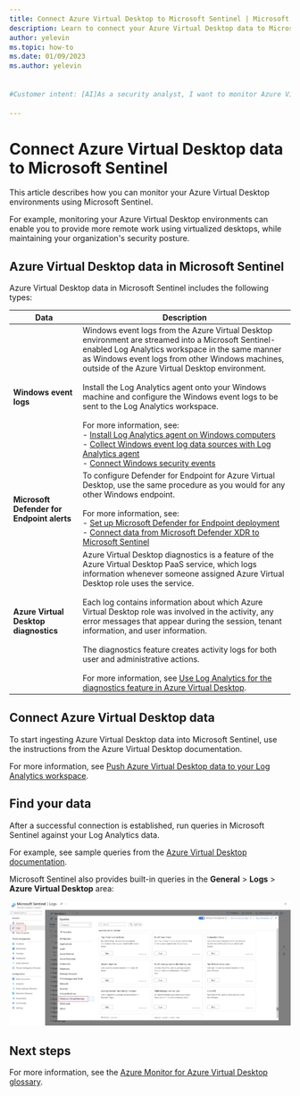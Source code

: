 ```yaml
---
title: Connect Azure Virtual Desktop to Microsoft Sentinel | Microsoft Docs
description: Learn to connect your Azure Virtual Desktop data to Microsoft Sentinel.
author: yelevin
ms.topic: how-to
ms.date: 01/09/2023
ms.author: yelevin


#Customer intent: [AI]As a security analyst, I want to monitor Azure Virtual Desktop environments using a SIEM solution so that I can enhance remote work capabilities while maintaining security.

---
```


# Connect Azure Virtual Desktop data to Microsoft Sentinel

This article describes how you can monitor your Azure Virtual Desktop environments using Microsoft Sentinel.

For example, monitoring your Azure Virtual Desktop environments can enable you to provide more remote work using virtualized desktops, while maintaining your organization's security posture.

## Azure Virtual Desktop data in Microsoft Sentinel

Azure Virtual Desktop data in Microsoft Sentinel includes the following types:

|Data  |Description  |
|---------|---------|
|**Windows event logs**     |  Windows event logs from the Azure Virtual Desktop environment are streamed into a Microsoft Sentinel-enabled Log Analytics workspace in the same manner as Windows event logs from other Windows machines, outside of the Azure Virtual Desktop environment. <br><br>Install the Log Analytics agent onto your Windows machine and configure the Windows event logs to be sent to the Log Analytics workspace.<br><br>For more information, see:<br>- [Install Log Analytics agent on Windows computers](../azure-monitor/agents/agent-windows.md)<br>- [Collect Windows event log data sources with Log Analytics agent](../azure-monitor/agents/data-sources-windows-events.md)<br>- [Connect Windows security events](connect-windows-security-events.md)       |
|**Microsoft Defender for Endpoint alerts**     |  To configure Defender for Endpoint for Azure Virtual Desktop, use the same procedure as you would for any other Windows endpoint. <br><br>For more information, see: <br>- [Set up Microsoft Defender for Endpoint deployment](/windows/security/threat-protection/microsoft-defender-atp/production-deployment)<br>- [Connect data from Microsoft Defender XDR to Microsoft Sentinel](connect-microsoft-365-defender.md)       |
|**Azure Virtual Desktop diagnostics**     | Azure Virtual Desktop diagnostics is a feature of the Azure Virtual Desktop PaaS service, which logs information whenever someone assigned Azure Virtual Desktop role uses the service. <br><br>Each log contains information about which Azure Virtual Desktop role was involved in the activity, any error messages that appear during the session, tenant information, and user information. <br><br>The diagnostics feature creates activity logs for both user and administrative actions. <br><br>For more information, see [Use Log Analytics for the diagnostics feature in Azure Virtual Desktop](../virtual-desktop/virtual-desktop-fall-2019/diagnostics-log-analytics-2019.md).        |


## Connect Azure Virtual Desktop data

To start ingesting Azure Virtual Desktop data into Microsoft Sentinel, use the instructions from the Azure Virtual Desktop documentation.

For more information, see [Push Azure Virtual Desktop data to your Log Analytics workspace](../virtual-desktop/diagnostics-log-analytics.md).

## Find your data

After a successful connection is established, run queries in Microsoft Sentinel against your Log Analytics data.

For example, see sample queries from the [Azure Virtual Desktop documentation](../virtual-desktop/diagnostics-log-analytics.md).

Microsoft Sentinel also provides built-in queries in the **General** > **Logs** > **Azure Virtual Desktop** area:

[![Azure Virtual Desktop built-in queries in Microsoft Sentinel.](media/connect-windows-virtual-desktop/windows-virtual-desktop-queries.png) ](media/connect-windows-virtual-desktop/windows-virtual-desktop-queries.png#lightbox)

## Next steps

For more information, see the [Azure Monitor for Azure Virtual Desktop glossary](../virtual-desktop/azure-monitor-glossary.md).
